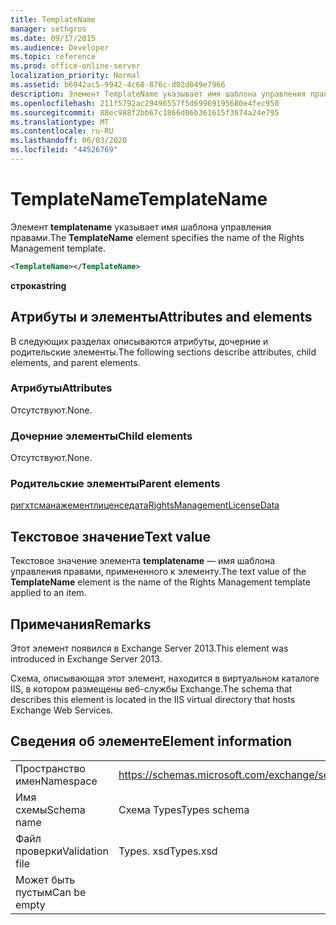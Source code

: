 ```yaml
---
title: TemplateName
manager: sethgros
ms.date: 09/17/2015
ms.audience: Developer
ms.topic: reference
ms.prod: office-online-server
localization_priority: Normal
ms.assetid: b6942ac5-9942-4c68-876c-d02d049e7966
description: Элемент TemplateName указывает имя шаблона управления правами.
ms.openlocfilehash: 211f5792ac29496557f5d69969195680e4fec950
ms.sourcegitcommit: 88ec988f2bb67c1866d06b361615f3674a24e795
ms.translationtype: MT
ms.contentlocale: ru-RU
ms.lasthandoff: 06/03/2020
ms.locfileid: "44526769"
---
```

# <a name="templatename"></a><span data-ttu-id="1a13a-103">TemplateName</span><span class="sxs-lookup"><span data-stu-id="1a13a-103">TemplateName</span></span>

<span data-ttu-id="1a13a-104">Элемент **templatename** указывает имя шаблона управления правами.</span><span class="sxs-lookup"><span data-stu-id="1a13a-104">The **TemplateName** element specifies the name of the Rights Management template.</span></span> 
  
```XML
<TemplateName></TemplateName>
```

 <span data-ttu-id="1a13a-105">**строка**</span><span class="sxs-lookup"><span data-stu-id="1a13a-105">**string**</span></span>
## <a name="attributes-and-elements"></a><span data-ttu-id="1a13a-106">Атрибуты и элементы</span><span class="sxs-lookup"><span data-stu-id="1a13a-106">Attributes and elements</span></span>

<span data-ttu-id="1a13a-107">В следующих разделах описываются атрибуты, дочерние и родительские элементы.</span><span class="sxs-lookup"><span data-stu-id="1a13a-107">The following sections describe attributes, child elements, and parent elements.</span></span>
  
### <a name="attributes"></a><span data-ttu-id="1a13a-108">Атрибуты</span><span class="sxs-lookup"><span data-stu-id="1a13a-108">Attributes</span></span>

<span data-ttu-id="1a13a-109">Отсутствуют.</span><span class="sxs-lookup"><span data-stu-id="1a13a-109">None.</span></span>
  
### <a name="child-elements"></a><span data-ttu-id="1a13a-110">Дочерние элементы</span><span class="sxs-lookup"><span data-stu-id="1a13a-110">Child elements</span></span>

<span data-ttu-id="1a13a-111">Отсутствуют.</span><span class="sxs-lookup"><span data-stu-id="1a13a-111">None.</span></span>
  
### <a name="parent-elements"></a><span data-ttu-id="1a13a-112">Родительские элементы</span><span class="sxs-lookup"><span data-stu-id="1a13a-112">Parent elements</span></span>

[<span data-ttu-id="1a13a-113">ригхтсманажементлиценседата</span><span class="sxs-lookup"><span data-stu-id="1a13a-113">RightsManagementLicenseData</span></span>](rightsmanagementlicensedata.md)
  
## <a name="text-value"></a><span data-ttu-id="1a13a-114">Текстовое значение</span><span class="sxs-lookup"><span data-stu-id="1a13a-114">Text value</span></span>

<span data-ttu-id="1a13a-115">Текстовое значение элемента **templatename** — имя шаблона управления правами, примененного к элементу.</span><span class="sxs-lookup"><span data-stu-id="1a13a-115">The text value of the **TemplateName** element is the name of the Rights Management template applied to an item.</span></span> 
  
## <a name="remarks"></a><span data-ttu-id="1a13a-116">Примечания</span><span class="sxs-lookup"><span data-stu-id="1a13a-116">Remarks</span></span>

<span data-ttu-id="1a13a-117">Этот элемент появился в Exchange Server 2013.</span><span class="sxs-lookup"><span data-stu-id="1a13a-117">This element was introduced in Exchange Server 2013.</span></span>
  
<span data-ttu-id="1a13a-118">Схема, описывающая этот элемент, находится в виртуальном каталоге IIS, в котором размещены веб-службы Exchange.</span><span class="sxs-lookup"><span data-stu-id="1a13a-118">The schema that describes this element is located in the IIS virtual directory that hosts Exchange Web Services.</span></span>
  
## <a name="element-information"></a><span data-ttu-id="1a13a-119">Сведения об элементе</span><span class="sxs-lookup"><span data-stu-id="1a13a-119">Element information</span></span>

|||
|:-----|:-----|
|<span data-ttu-id="1a13a-120">Пространство имен</span><span class="sxs-lookup"><span data-stu-id="1a13a-120">Namespace</span></span>  <br/> |https://schemas.microsoft.com/exchange/services/2006/types  <br/> |
|<span data-ttu-id="1a13a-121">Имя схемы</span><span class="sxs-lookup"><span data-stu-id="1a13a-121">Schema name</span></span>  <br/> |<span data-ttu-id="1a13a-122">Схема Types</span><span class="sxs-lookup"><span data-stu-id="1a13a-122">Types schema</span></span>  <br/> |
|<span data-ttu-id="1a13a-123">Файл проверки</span><span class="sxs-lookup"><span data-stu-id="1a13a-123">Validation file</span></span>  <br/> |<span data-ttu-id="1a13a-124">Types. xsd</span><span class="sxs-lookup"><span data-stu-id="1a13a-124">Types.xsd</span></span>  <br/> |
|<span data-ttu-id="1a13a-125">Может быть пустым</span><span class="sxs-lookup"><span data-stu-id="1a13a-125">Can be empty</span></span>  <br/> ||
   

